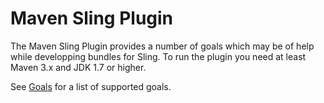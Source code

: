 Maven Sling Plugin
==================

The Maven Sling Plugin provides a number of goals which may be of help while developping bundles for Sling. To run the plugin you need at least Maven 3.x and JDK 1.7 or higher.

See [Goals](plugin-info.html) for a list of supported goals.
